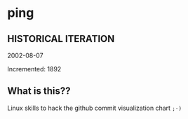# ping

## HISTORICAL ITERATION
2002-08-07

Incremented: 1892

## What is this?? 
Linux skills to hack the github commit visualization chart `;-)`
